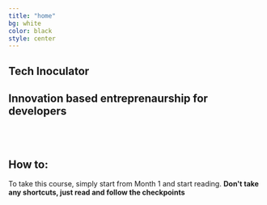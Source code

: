 ```yaml
---
title: "home"
bg: white
color: black
style: center
---
```


## **Tech Inoculator**

<i class="fa fa-flask fa-5x" style="color: rgb(38, 166, 91)"></i>

## **Innovation based entreprenaurship for developers**

<br> </br>

<p>

</p>

## How to:

To take this course, simply start from Month 1 and start reading. **Don't take any shortcuts, just read and follow the checkpoints** 
